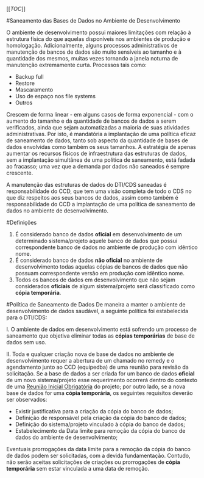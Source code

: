 [[_TOC_]]

#Saneamento das Bases de Dados no Ambiente de Desenvolvimento

O ambiente de desenvolvimento possui maiores limitações com relação à estrutura física do que aquelas disponíveis nos ambientes de produção e homologação. Adicionalmente, alguns processos administrativos de manutenção de bancos de dados são muito sensíveis ao tamanho e à quantidade dos mesmos, muitas vezes tornando a janela noturna de manutenção extremamente curta. Processos tais como:
- Backup full
- Restore
- Mascaramento
- Uso de espaço nos file systems
- Outros

Crescem de forma linear - em alguns casos de forma exponencial - com o aumento do tamanho e da quantidade de bancos de dados a serem verificados, ainda que sejam automatizadas a maioria de suas atividades administrativas. Por isto, é mandatória a implantação de uma política eficaz de saneamento de dados, tanto sob  aspecto da quantidade de bases de dados envolvidas como também os seus tamanhos. A estratégia de apenas aumentar os recursos físicos de infraestrutura das estruturas de dados, sem a implantação simultânea de uma política de saneamento, está fadada ao fracasso; uma vez que a demanda por dados não saneados é sempre crescente.

A manutenção das estruturas de dados do DTI/CDS saneadas é responsabilidade do CCD, que tem uma visão completa de todo o CDS no que diz respeitos aos seus bancos de dados, assim como também é responsabilidade do CCD a implantação de uma política de saneamento de dados no ambiente de desenvolvimento.

#Definições
1. É considerado banco de dados **oficial** em desenvolvimento de um determinado sistema/projeto aquele banco de dados que possui correspondente banco de dados no ambiente de produção com idêntico nome.
2. É considerado banco de dados **não oficial** no ambiente de desenvolvimento todas aquelas cópias de bancos de dados que não possuam correspondente versão em produção com idêntico nome.
3. Todos os bancos de dados em desenvolvimento que não sejam considerados **oficiais** de algum sistema/projeto será classificado como **cópia temporária**.

#Política de Saneamento de Dados
De maneira a manter o ambiente de desenvolvimento de dados saudável, a seguinte política foi estabelecida para o DTI/CDS:  

I. O ambiente de dados em desenvolvimento  está sofrendo um processo de saneamento que objetiva eliminar todas as **cópias temporárias** de base de dados sem uso.

II. Toda e qualquer criação nova de base de dados no ambiente de desenvolvimento requer a abertura de um chamado no remedy e o agendamento junto ao CCD (equipedba) de uma reunião para revisão da solicitação. Se a base de dados a ser criada for um banco de dados **oficial** de um novo sistema/projeto esse requerimento ocorrerá dentro do contexto de uma [Reunião Inicial Obrigatória](https://ads.intra.fazenda.sp.gov.br/tfs/ADMIN/Wiki_Arquitetura/_wiki/wikis/Wiki_Arquitetura.wiki/186/O-Processo-de-Gest%C3%A3o-e-Modelagem-de-Dados?anchor=reuni%C3%A3o-inicial-obrigat%C3%B3ria) do projeto; por outro lado, se a nova base de dados for uma  **cópia temporária**, os seguintes requisitos deverão ser observados:
- Existir justificativa para a criação da cópia do banco de dados;
- Definição de responsável pela criação da cópia do banco de dados;
- Definição do sistema/projeto vinculado à cópia do banco de dados;
- Estabelecimento da Data limite para remoção da cópia do banco de dados do ambiente de desenvolvimento;

Eventuais prorrogações da data limite para a remoção da cópia do banco de dados podem ser solicitadas, com a devida fundamentação. Contudo, não serão aceitas solicitações de criações ou prorrogações de **cópia temporária** sem estar vinculada a uma data de remoção.


